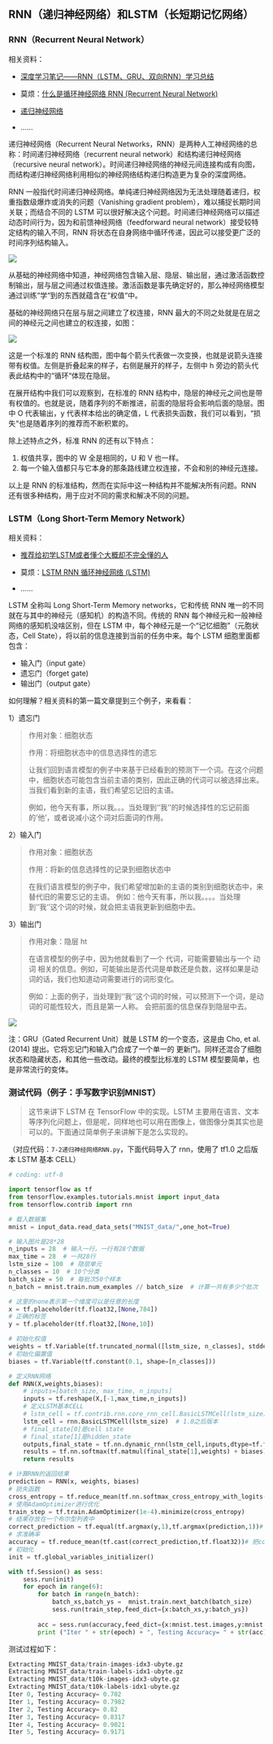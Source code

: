 ## RNN（递归神经网络）和LSTM（长短期记忆网络）

### RNN（Recurrent Neural Network）

相关资料：

- [深度学习笔记——RNN（LSTM、GRU、双向RNN）学习总结](https://blog.csdn.net/mpk_no1/article/details/72875185)

- 莫烦：[什么是循环神经网络 RNN (Recurrent Neural Network) ](https://morvanzhou.github.io/tutorials/machine-learning/keras/2-4-A-RNN/)
- [递归神经网络](https://feisky.xyz/machine-learning/rnn/)

- ......

递归神经网络（Recurrent Neural Networks，RNN）是两种人工神经网络的总称：时间递归神经网络（recurrent neural network）和结构递归神经网络（recursive neural network）。时间递归神经网络的神经元间连接构成有向图，而结构递归神经网络利用相似的神经网络结构递归构造更为复杂的深度网络。

RNN 一般指代时间递归神经网络。单纯递归神经网络因为无法处理随着递归，权重指数级爆炸或消失的问题（Vanishing gradient problem），难以捕捉长期时间关联；而结合不同的 LSTM 可以很好解决这个问题。时间递归神经网络可以描述动态时间行为，因为和前馈神经网络（feedforward neural network）接受较特定结构的输入不同，RNN 将状态在自身网络中循环传递，因此可以接受更广泛的时间序列结构输入。

![](http://p35l3ejfq.bkt.clouddn.com/18-10-10/88546789.jpg)

从基础的神经网络中知道，神经网络包含输入层、隐层、输出层，通过激活函数控制输出，层与层之间通过权值连接。激活函数是事先确定好的，那么神经网络模型通过训练“学“到的东西就蕴含在“权值“中。 

基础的神经网络只在层与层之间建立了权连接，RNN 最大的不同之处就是在层之间的神经元之间也建立的权连接，如图：

![](http://p35l3ejfq.bkt.clouddn.com/18-10-10/65343447.jpg)

这是一个标准的 RNN 结构图，图中每个箭头代表做一次变换，也就是说箭头连接带有权值。左侧是折叠起来的样子，右侧是展开的样子，左侧中 h 旁边的箭头代表此结构中的“循环“体现在隐层。 

在展开结构中我们可以观察到，在标准的 RNN 结构中，隐层的神经元之间也是带有权值的。也就是说，随着序列的不断推进，前面的隐层将会影响后面的隐层。图中 O 代表输出，y 代表样本给出的确定值，L 代表损失函数，我们可以看到，“损失“也是随着序列的推荐而不断积累的。 

除上述特点之外，标准 RNN 的还有以下特点： 

1. 权值共享，图中的 W 全是相同的，U 和 V 也一样。 
2. 每一个输入值都只与它本身的那条路线建立权连接，不会和别的神经元连接。

以上是 RNN 的标准结构，然而在实际中这一种结构并不能解决所有问题。RNN 还有很多种结构，用于应对不同的需求和解决不同的问题。

### LSTM（Long Short-Term Memory Network）

相关资料：

- [推荐给初学LSTM或者懂个大概却不完全懂的人](https://blog.csdn.net/roslei/article/details/61912618)

- 莫烦：[LSTM RNN 循环神经网络 (LSTM)](https://morvanzhou.github.io/tutorials/machine-learning/ML-intro/2-4-LSTM/)
- ......

LSTM 全称叫 Long Short-Term Memory networks，它和传统 RNN 唯一的不同就在与其中的神经元（感知机）的构造不同。传统的 RNN 每个神经元和一般神经网络的感知机没啥区别，但在 LSTM 中，每个神经元是一个“记忆细胞”（元胞状态，Cell State），将以前的信息连接到当前的任务中来。每个 LSTM 细胞里面都包含：

- 输入门（input gate）
- 遗忘门（forget gate)
- 输出门（output gate）

如何理解？相关资料的第一篇文章提到三个例子，来看看：

1）遗忘门

> 作用对象：细胞状态 
>
> 作用：将细胞状态中的信息选择性的遗忘 
>
> 让我们回到语言模型的例子中来基于已经看到的预测下一个词。在这个问题中，细胞状态可能包含当前主语的类别，因此正确的代词可以被选择出来。当我们看到新的主语，我们希望忘记旧的主语。 
>
> 例如，他今天有事，所以我。。。当处理到‘’我‘’的时候选择性的忘记前面的’他’，或者说减小这个词对后面词的作用。

2）输入门

> 作用对象：细胞状态
>
> 作用：将新的信息选择性的记录到细胞状态中
>
> 在我们语言模型的例子中，我们希望增加新的主语的类别到细胞状态中，来替代旧的需要忘记的主语。 
> 例如：他今天有事，所以我。。。。当处理到‘’我‘’这个词的时候，就会把主语我更新到细胞中去。 

3）输出门

> 作用对象：隐层 ht 
>
> 在语言模型的例子中，因为他就看到了一个 代词，可能需要输出与一个 动词 相关的信息。例如，可能输出是否代词是单数还是负数，这样如果是动词的话，我们也知道动词需要进行的词形变化。 
>
> 例如：上面的例子，当处理到‘’我‘’这个词的时候，可以预测下一个词，是动词的可能性较大，而且是第一人称。 会把前面的信息保存到隐层中去。

![](http://p35l3ejfq.bkt.clouddn.com/18-10-10/64259652.jpg)

注：GRU（Gated Recurrent Unit）就是 LSTM 的一个变态，这是由 Cho, et al. (2014) 提出。它将忘记门和输入门合成了一个单一的 更新门。同样还混合了细胞状态和隐藏状态，和其他一些改动。最终的模型比标准的 LSTM 模型要简单，也是非常流行的变体。

### 测试代码（例子：手写数字识别MNIST）

> 这节来讲下 LSTM 在 TensorFlow 中的实现。LSTM 主要用在语言、文本等序列化问题上，但是呢，同样地也可以用在图像上，做图像分类其实也是可以的。下面通过简单例子来讲解下是怎么实现的。

（对应代码：`7-2递归神经网络RNN.py`，下面代码导入了 rnn，使用了 tf1.0 之后版本 LSTM 基本 CELL）

``` python
# coding: utf-8

import tensorflow as tf
from tensorflow.examples.tutorials.mnist import input_data
from tensorflow.contrib import rnn

# 载入数据集
mnist = input_data.read_data_sets("MNIST_data/",one_hot=True)

# 输入图片是28*28
n_inputs = 28  # 输入一行，一行有28个数据
max_time = 28  # 一共28行
lstm_size = 100  # 隐层单元
n_classes = 10  # 10个分类
batch_size = 50  # 每批次50个样本
n_batch = mnist.train.num_examples // batch_size  # 计算一共有多少个批次

# 这里的none表示第一个维度可以是任意的长度
x = tf.placeholder(tf.float32,[None,784])
# 正确的标签
y = tf.placeholder(tf.float32,[None,10])

# 初始化权值
weights = tf.Variable(tf.truncated_normal([lstm_size, n_classes], stddev=0.1))
# 初始化偏置值
biases = tf.Variable(tf.constant(0.1, shape=[n_classes]))
```



``` python
# 定义RNN网络
def RNN(X,weights,biases):
    # inputs=[batch_size, max_time, n_inputs]
    inputs = tf.reshape(X,[-1,max_time,n_inputs])
    # 定义LSTM基本CELL
    # lstm_cell = tf.contrib.rnn.core_rnn_cell.BasicLSTMCell(lstm_size)  # 老版本
    lstm_cell = rnn.BasicLSTMCell(lstm_size)  # 1.0之后版本
    # final_state[0]是cell state
    # final_state[1]是hidden_state
    outputs,final_state = tf.nn.dynamic_rnn(lstm_cell,inputs,dtype=tf.float32)
    results = tf.nn.softmax(tf.matmul(final_state[1],weights) + biases)
    return results
```



``` python
# 计算RNN的返回结果
prediction = RNN(x, weights, biases)
# 损失函数
cross_entropy = tf.reduce_mean(tf.nn.softmax_cross_entropy_with_logits(logits=prediction,labels=y))
# 使用AdamOptimizer进行优化
train_step = tf.train.AdamOptimizer(1e-4).minimize(cross_entropy)
# 结果存放在一个布尔型列表中
correct_prediction = tf.equal(tf.argmax(y,1),tf.argmax(prediction,1))# argmax返回一维张量中最大的值所在的位置
# 求准确率
accuracy = tf.reduce_mean(tf.cast(correct_prediction,tf.float32))# 把correct_prediction变为float32类型
# 初始化
init = tf.global_variables_initializer()

with tf.Session() as sess:
    sess.run(init)
    for epoch in range(6):
        for batch in range(n_batch):
            batch_xs,batch_ys =  mnist.train.next_batch(batch_size)
            sess.run(train_step,feed_dict={x:batch_xs,y:batch_ys})
        
        acc = sess.run(accuracy,feed_dict={x:mnist.test.images,y:mnist.test.labels})
        print ("Iter " + str(epoch) + ", Testing Accuracy= " + str(acc))
```

测试过程如下：

``` python
Extracting MNIST_data/train-images-idx3-ubyte.gz
Extracting MNIST_data/train-labels-idx1-ubyte.gz
Extracting MNIST_data/t10k-images-idx3-ubyte.gz
Extracting MNIST_data/t10k-labels-idx1-ubyte.gz
Iter 0, Testing Accuracy= 0.702
Iter 1, Testing Accuracy= 0.7982
Iter 2, Testing Accuracy= 0.82
Iter 3, Testing Accuracy= 0.8317
Iter 4, Testing Accuracy= 0.9021
Iter 5, Testing Accuracy= 0.9171
```

